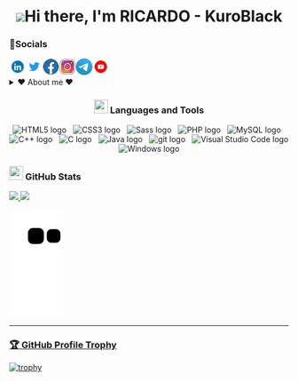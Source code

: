 <h1 align="center"><img src="https://nombresanimados.net/gifs-animados/kuroblack-gif-0543.gif" width="900px">Hi there, I'm RICARDO - KuroBlack </h1>

<p>  

### 🤝Socials

<p align="right">

 <a href="https://www.linkedin.com/in/ricardo-herrera-mu%C3%B1oz-a685191b0/"><img align="left" src="./src/linkedin-teameasil.gif" alt="RHM | Linkedin" width="30px" margin="10px"/></a>
 <a href="https://twitter.com/Leyfon123"><img align="left" src="./src/twitter.gif" alt="RHM | Twitter" width="30px" /></a>
 <a href="https://www.facebook.com/blackjiackherrera/"><img align="left" src="./src/facebook.gif" alt="RHM | Facebook" width="30px"/></a>
 <a href="https://www.instagram.com/hetsurera/"><img align="left" src="./src/instagram.gif" alt="RHM | Instagram" width="30px" /></a>
 <a href="https://t.me/BlackKuro"><img align="left" src="./src/telegram.gif" alt="RHM | Telegram" width="30px" /></a>
  <a href="https://www.youtube.com/channel/UCRbp8rCB5sNhxgyBtHuFhrw"><img align="left" src="./src/youtube-logo.gif" alt="RHM | YouTube" width="30px" /></a>
</p>
<br>
<br>

<details>
  <summary>♥  About me ♥</summary>

### 🔬 Web Developer Jr. and I am currently studying a Bachelor of Science in System and Programming 💻!!
- 🤓  I’m currently learning everything
- 👾  I'm very curious and that's why I started studying programming
- 🗒  I am currently very obsected with learning Web Programing
</details>


<!-- Lenguajes-->
<h3 align="center"><img src="./src/0101.GIF" width="25px" height="25px"> Languages and Tools</h3>
<p align="center">
<img src="https://img.shields.io/badge/HTML5-282C34?logo=html5&logoColor=E34F26" alt="HTML5 logo" title="HTML5" height="25" />
&nbsp;
<img src="https://img.shields.io/badge/CSS3-282C34?logo=css3&logoColor=1572B6" alt="CSS3 logo" title="CSS3" height="25" />
&nbsp;
<img src="https://img.shields.io/badge/Sass-282C34?logo=Sass&logoColor=F5517F" alt="Sass logo" title="Sass" height="25" />
&nbsp;
<img src="https://img.shields.io/badge/PHP-282C34?logo=PHP&logoColor=777BB3" alt="PHP logo" title="PHP" height="25" />
&nbsp;
<img src="https://img.shields.io/badge/MySQL-282C34?logo=MySQL&logoColor=F29111" alt="MySQL logo" title="MySQL" height="25" />
&nbsp;
<img src="https://img.shields.io/badge/C++-282C34?logo=c%2B%2B&logoColor=5E97D0" alt="C++ logo" title="C++" height="25" />
&nbsp;
<img src="https://img.shields.io/badge/C-282C34?logo=C&logoColor=61DAFB" alt="C logo" title="C" height="25" />
&nbsp;
<img src="https://img.shields.io/badge/Java-282C34?logo=Java&logoColor=F14C4D" alt="Java logo" title="Java" height="25" />
&nbsp;
<img src="https://img.shields.io/badge/git-282C34?logo=git&logoColor=F05032" alt="git logo" title="git" height="25" />
&nbsp;
<img src="https://img.shields.io/badge/VS%20Code-282C34?logo=visual-studio-code&logoColor=007ACC" alt="Visual Studio Code logo" title="Visual Studio Code" height="25" />
&nbsp;
<img src="https://img.shields.io/badge/Windows-282C34?logo=Windows&logoColor=0078d4" alt="Windows logo" title="Windows" height="25" />
&nbsp;
<br>
<h3 align="left"><img src="./src/estadistica2.gif" width="25px" height="25px"> GitHub Stats</h3>

<div>
  <a href="https://github.com/KuroDarck">
  <img height="180em" src="https://github-readme-stats.vercel.app/api?username=KuroDarck&show_icons=true&theme=radical&include_all_commits=true&count_private=true"/>
  <img height="180em" src="https://github-readme-stats.vercel.app/api/top-langs/?username=KuroDarck&layout=compact&langs_count=7&theme=radical"/>
</div>

![Snake animation](https://github.com/mctechnology17/mctechnology17/blob/output/github-contribution-grid-snake.svg)

---

### 🏆 GitHub Profile Trophy

[![trophy](https://github-profile-trophy.vercel.app/?username=KuroDarck&no-frame=true&theme=onedark&rank=SECRET,SSS,SS,S,AAA,AA,A)](https://github.com/ryo-ma/github-profile-trophy)
  
  

